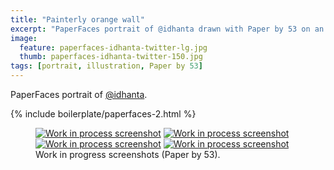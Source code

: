 ```yaml
---
title: "Painterly orange wall"
excerpt: "PaperFaces portrait of @idhanta drawn with Paper by 53 on an iPad."
image: 
  feature: paperfaces-idhanta-twitter-lg.jpg
  thumb: paperfaces-idhanta-twitter-150.jpg
tags: [portrait, illustration, Paper by 53]
---
```


PaperFaces portrait of <a href="http://twitter.com/idhanta">@idhanta</a>.

{% include boilerplate/paperfaces-2.html %}

<figure class="half">
	<a href="{{ site.url }}/images/paperfaces-idhanta-process-1-lg.jpg"><img src="{{ site.url }}/images/paperfaces-idhanta-process-1-600.jpg" alt="Work in process screenshot"></a>
	<a href="{{ site.url }}/images/paperfaces-idhanta-process-2-lg.jpg"><img src="{{ site.url }}/images/paperfaces-idhanta-process-2-600.jpg" alt="Work in process screenshot"></a>
	<a href="{{ site.url }}/images/paperfaces-idhanta-process-3-lg.jpg"><img src="{{ site.url }}/images/paperfaces-idhanta-process-3-600.jpg" alt="Work in process screenshot"></a>
	<a href="{{ site.url }}/images/paperfaces-idhanta-process-4-lg.jpg"><img src="{{ site.url }}/images/paperfaces-idhanta-process-4-600.jpg" alt="Work in process screenshot"></a>
	<figcaption>Work in progress screenshots (Paper by 53).</figcaption>
</figure>